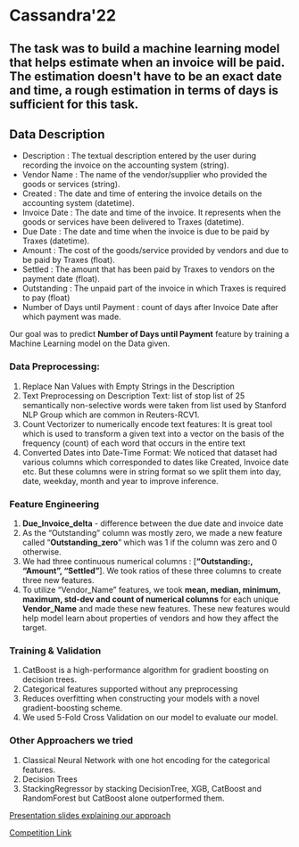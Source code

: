 # Cassandra'22

## The task was to build a machine learning model that helps estimate when an invoice will be paid. The estimation doesn't have to be an exact date and time, a rough estimation in terms of days is sufficient for this task.
## Data Description
- Description : The textual description entered by the user during recording the invoice on the accounting system (string).
- Vendor Name : The name of the vendor/supplier who provided the goods or services (string).
- Created : The date and time of entering the invoice details on the accounting system (datetime).
- Invoice Date : The date and time of the invoice. It represents when the goods or services have been delivered to Traxes (datetime).
- Due Date : The date and time when the invoice is due to be paid by Traxes (datetime).
- Amount : The cost of the goods/service provided by vendors and due to be paid by Traxes (float).
- Settled : The amount that has been paid by Traxes to vendors on the payment date (float).
- Outstanding : The unpaid part of the invoice in which Traxes is required to pay (float)
- Number of Days until Payment : count of days after Invoice Date after which payment was made.

Our goal was to predict **Number of Days until Payment** feature by training a Machine Learning model on the Data given.

### Data Preprocessing:
1. Replace Nan Values with Empty Strings in the Description
2. Text Preprocessing on Description Text: list of stop list of 25 semantically non-selective words were taken from list used by Stanford NLP Group which are common in Reuters-RCV1.
3. Count Vectorizer to numerically encode text features: It is great tool which is used to transform a given text into a vector on the basis of the frequency (count) of each word that occurs in the entire text
4. Converted Dates into Date-Time Format: We noticed that dataset had various columns which corresponded to dates like Created, Invoice date etc. But these columns were in string format so we split them into day, date, weekday, month and year to improve inference.

### Feature Engineering
1. **Due_Invoice_delta** - difference between the due date and invoice date
2. As the “Outstanding” column was mostly zero, we made a new feature called “**Outstanding_zero**” which was 1 if the column was zero and 0 otherwise.
3. We had three continuous numerical columns : [**“Outstanding:, “Amount”, “Settled”**]. We took ratios of these three columns to create three new features.
4. To utilize “Vendor_Name” features, we took **mean, median, minimum, maximum, std-dev and count of numerical columns** for each unique **Vendor_Name** and made these new features. These new features would help model learn about properties of vendors and how they affect the target.

### Training & Validation
1. CatBoost is a high-performance algorithm for gradient boosting on decision trees.
2. Categorical features supported without any preprocessing
3. Reduces overfitting when constructing your models with a novel gradient-boosting scheme.
4. We used 5-Fold Cross Validation on our model to evaluate our model.

### Other Approachers we tried
1. Classical Neural Network with one hot encoding for the categorical features.
2. Decision Trees
3. StackingRegressor by stacking DecisionTree, XGB, CatBoost and RandomForest but CatBoost alone outperformed them.


[Presentation slides explaining our approach](https://www.canva.com/design/DAE9kvzlI1c/FKcPR9OgjUXJzkgQlmdnLg/view?utm_content=DAE9kvzlI1c&utm_campaign=designshare&utm_medium=link2&utm_source=sharebutton)

[Competition Link](https://www.kaggle.com/competitions/cassandra-udyam-2022/leaderboard)
